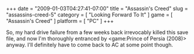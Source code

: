 +++
date = "2009-01-03T04:27:41-07:00"
title = "Assassin's Creed"
slug = "assassins-creed-5"
category = [ "Looking Forward To It" ]
game = [ "Assassin's Creed" ]
platform = [ "PC" ]
+++

So, my hard drive failure from a few weeks back irrevocably killed this save file, and now I'm thoroughly entranced by <game:Prince of Persia (2008)> anyway.  I'll definitely have to come back to AC at some point though.